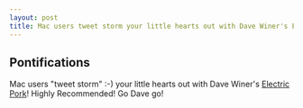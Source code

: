 ```yaml
---
layout: post
title: Mac users tweet storm your little hearts out with Dave Winer's Electric Pork!
---
```


## Pontifications

Mac users "tweet storm" :-) your little hearts out with Dave Winer's [Electric Pork](http://scripting.com/2017/03/11/electricPorkIsReadyForYouToTry.html)! Highly Recommended! Go Dave go!